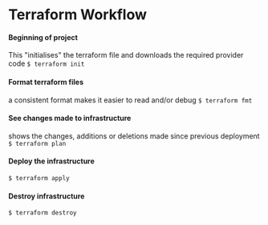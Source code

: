 # Terraform Workflow

#### Beginning of project
This "initialises" the terraform file and downloads the required provider code
```$ terraform init```

#### Format terraform files
a consistent format makes it easier to read and/or debug
```$ terraform fmt```

#### See changes made to infrastructure
shows the changes, additions or deletions made since previous deployment
```$ terraform plan```

#### Deploy the infrastructure
```$ terraform apply```

#### Destroy infrastructure
```$ terraform destroy```
